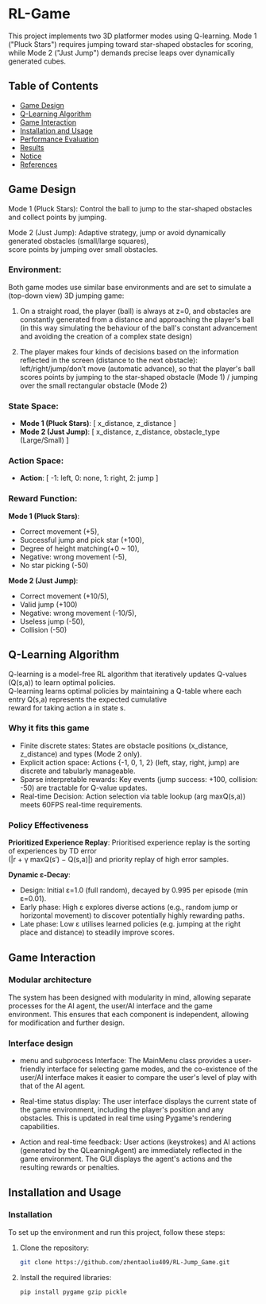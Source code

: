# RL-Game
This project implements two 3D platformer modes using Q-learning. Mode 1 ("Pluck Stars") requires jumping toward star-shaped obstacles for scoring, while Mode 2 ("Just Jump") demands precise leaps over dynamically generated cubes.

## Table of Contents
- [Game Design](#game-design)
- [Q-Learning Algorithm](#q-Learning-algorithm)
- [Game Interaction](#game-interaction)
- [Installation and Usage](#installation-and-usage)
- [Performance Evaluation](#performance-evaluation)
- [Results](#results)
- [Notice](#notice)
- [References](#references)

## Game Design
Mode 1 (Pluck Stars): Control the ball to jump to the star-shaped obstacles and collect points by jumping.  

Mode 2 (Just Jump): Adaptive strategy, jump or avoid dynamically generated obstacles (small/large squares),  
score points by jumping over small obstacles.  
  
  
### Environment:  
Both game modes use similar base environments and are set to simulate a (top-down view) 3D jumping game:  

1. On a straight road, the player (ball) is always at z=0, and obstacles are constantly generated from a distance
and approaching the player's ball (in this way simulating the behaviour of the ball's constant advancement and avoiding
the creation of a complex state design)

2. The player makes four kinds of decisions based on the information reflected in the screen (distance to the next
obstacle): left/right/jump/don’t move (automatic advance), so that the player's ball scores points by jumping to
the star-shaped obstacle (Mode 1) / jumping over the small rectangular obstacle (Mode 2)  
  
  
### State Space:
- **Mode 1 (Pluck Stars)**: [ x_distance, z_distance ]  
- **Mode 2 (Just Jump)**: [ x_distance,  z_distance,  obstacle_type (Large/Small) ]  

### Action Space:  
- **Action**: [ -1: left,  0: none,  1: right,  2: jump ]

### Reward Function:  
**Mode 1 (Pluck Stars)**:
- Correct movement (+5),   
- Successful jump and pick star (+100),  
- Degree of height matching(+0 ~ 10),  
- Negative: wrong movement (-5),  
- No star picking (-50)
    
**Mode 2 (Just Jump)**:
- Correct movement (+10/5),
- Valid jump (+100)
- Negative: wrong movement (-10/5), 
- Useless jump (-50),
- Collision (-50)  


## Q-Learning Algorithm  
Q-learning is a model-free RL algorithm that iteratively updates Q-values (Q(s,a)) to learn optimal policies.  
Q-learning learns optimal policies by maintaining a Q-table where each entry Q(s,a) represents the expected cumulative  
reward for taking action a in state s.  

### Why it fits this game
- Finite discrete states: States are obstacle positions (x_distance, z_distance) and types (Mode 2 only).  
- Explicit action space: Actions {-1, 0, 1, 2} (left, stay, right, jump) are discrete and tabularly manageable.  
- Sparse interpretable rewards: Key events (jump success: +100, collision: -50) are tractable for Q-value updates.  
- Real-time Decision: Action selection via table lookup (arg maxQ(s,a)) meets 60FPS real-time requirements.

### Policy Effectiveness
**Prioritized Experience Replay**: Prioritised experience replay is the sorting of experiences by TD error  
(|r + γ maxQ(s′) − Q(s,a)|) and priority replay of high error samples.

**Dynamic ε-Decay**:
- Design: Initial ε=1.0 (full random), decayed by 0.995 per episode (min ε=0.01).
- Early phase: High ε explores diverse actions (e.g., random jump or horizontal movement) to discover potentially highly rewarding paths.
- Late phase: Low ε utilises learned policies (e.g. jumping at the right place and distance) to steadily improve scores.

## Game Interaction  
### Modular architecture  
The system has been designed with modularity in mind, allowing separate processes for the AI agent, the user/AI interface and the game  
environment. This ensures that each component is independent, allowing for modification and further design.  


### Interface design  
  

- menu and subprocess Interface: The MainMenu class provides a user-friendly interface for selecting game modes, and the
co-existence of the user/AI interface makes it easier to compare the user's level of play with that of the AI agent.

- Real-time status display: The user interface displays the current state of the game environment, including the player's
position and any obstacles. This is updated in real time using Pygame's rendering capabilities.

- Action and real-time feedback: User actions (keystrokes) and AI actions (generated by the QLearningAgent) are immediately
reflected in the game environment. The GUI displays the agent's actions and the resulting rewards or penalties.


## Installation and Usage

### Installation

To set up the environment and run this project, follow these steps:

1. Clone the repository:
   ```bash
   git clone https://github.com/zhentaoliu409/RL-Jump_Game.git
   ```

2. Install the required libraries:
   ```bash
   pip install pygame gzip pickle
   ```

